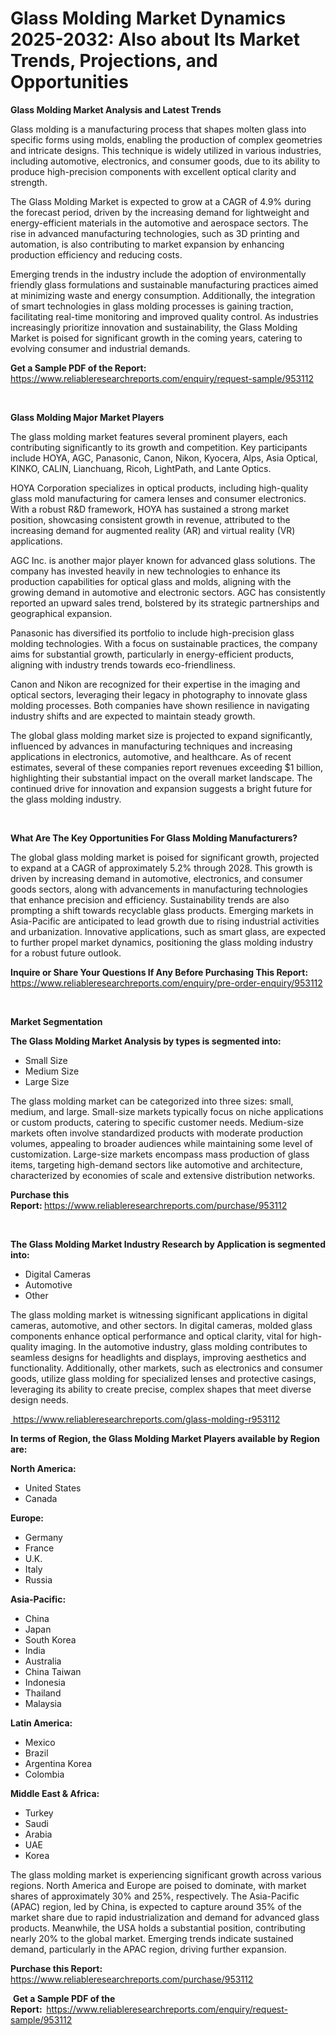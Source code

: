 <p><h1>Glass Molding Market Dynamics 2025-2032: Also about Its Market Trends, Projections, and Opportunities</h1></p><p><strong>Glass Molding Market Analysis and Latest Trends</strong></p>
<p><p>Glass molding is a manufacturing process that shapes molten glass into specific forms using molds, enabling the production of complex geometries and intricate designs. This technique is widely utilized in various industries, including automotive, electronics, and consumer goods, due to its ability to produce high-precision components with excellent optical clarity and strength.</p><p>The Glass Molding Market is expected to grow at a CAGR of 4.9% during the forecast period, driven by the increasing demand for lightweight and energy-efficient materials in the automotive and aerospace sectors. The rise in advanced manufacturing technologies, such as 3D printing and automation, is also contributing to market expansion by enhancing production efficiency and reducing costs.</p><p>Emerging trends in the industry include the adoption of environmentally friendly glass formulations and sustainable manufacturing practices aimed at minimizing waste and energy consumption. Additionally, the integration of smart technologies in glass molding processes is gaining traction, facilitating real-time monitoring and improved quality control. As industries increasingly prioritize innovation and sustainability, the Glass Molding Market is poised for significant growth in the coming years, catering to evolving consumer and industrial demands.</p></p>
<p><strong>Get a Sample PDF of the Report:&nbsp;</strong> <a href="https://www.reliableresearchreports.com/enquiry/request-sample/953112?utm_campaign=2840&utm_medium=2&utm_source=Github&utm_content=ia&utm_term=17042025&utm_id=glass-molding">https://www.reliableresearchreports.com/enquiry/request-sample/953112</a></p>
<p>&nbsp;</p>
<p><strong>Glass Molding Major Market Players</strong></p>
<p><p>The glass molding market features several prominent players, each contributing significantly to its growth and competition. Key participants include HOYA, AGC, Panasonic, Canon, Nikon, Kyocera, Alps, Asia Optical, KINKO, CALIN, Lianchuang, Ricoh, LightPath, and Lante Optics.</p><p>HOYA Corporation specializes in optical products, including high-quality glass mold manufacturing for camera lenses and consumer electronics. With a robust R&D framework, HOYA has sustained a strong market position, showcasing consistent growth in revenue, attributed to the increasing demand for augmented reality (AR) and virtual reality (VR) applications.</p><p>AGC Inc. is another major player known for advanced glass solutions. The company has invested heavily in new technologies to enhance its production capabilities for optical glass and molds, aligning with the growing demand in automotive and electronic sectors. AGC has consistently reported an upward sales trend, bolstered by its strategic partnerships and geographical expansion.</p><p>Panasonic has diversified its portfolio to include high-precision glass molding technologies. With a focus on sustainable practices, the company aims for substantial growth, particularly in energy-efficient products, aligning with industry trends towards eco-friendliness.</p><p>Canon and Nikon are recognized for their expertise in the imaging and optical sectors, leveraging their legacy in photography to innovate glass molding processes. Both companies have shown resilience in navigating industry shifts and are expected to maintain steady growth.</p><p>The global glass molding market size is projected to expand significantly, influenced by advances in manufacturing techniques and increasing applications in electronics, automotive, and healthcare. As of recent estimates, several of these companies report revenues exceeding $1 billion, highlighting their substantial impact on the overall market landscape. The continued drive for innovation and expansion suggests a bright future for the glass molding industry.</p></p>
<p>&nbsp;</p>
<p><strong>What Are The Key Opportunities For Glass Molding Manufacturers?</strong></p>
<p><p>The global glass molding market is poised for significant growth, projected to expand at a CAGR of approximately 5.2% through 2028. This growth is driven by increasing demand in automotive, electronics, and consumer goods sectors, along with advancements in manufacturing technologies that enhance precision and efficiency. Sustainability trends are also prompting a shift towards recyclable glass products. Emerging markets in Asia-Pacific are anticipated to lead growth due to rising industrial activities and urbanization. Innovative applications, such as smart glass, are expected to further propel market dynamics, positioning the glass molding industry for a robust future outlook.</p></p>
<p><strong>Inquire or Share Your Questions If Any Before Purchasing This Report:</strong> <a href="https://www.reliableresearchreports.com/enquiry/pre-order-enquiry/953112?utm_campaign=2840&utm_medium=2&utm_source=Github&utm_content=ia&utm_term=17042025&utm_id=glass-molding">https://www.reliableresearchreports.com/enquiry/pre-order-enquiry/953112</a></p>
<p>&nbsp;</p>
<p><strong>Market Segmentation</strong></p>
<p><strong>The Glass Molding Market Analysis by types is segmented into:</strong></p>
<p><ul><li>Small Size</li><li>Medium Size</li><li>Large Size</li></ul></p>
<p><p>The glass molding market can be categorized into three sizes: small, medium, and large. Small-size markets typically focus on niche applications or custom products, catering to specific customer needs. Medium-size markets often involve standardized products with moderate production volumes, appealing to broader audiences while maintaining some level of customization. Large-size markets encompass mass production of glass items, targeting high-demand sectors like automotive and architecture, characterized by economies of scale and extensive distribution networks.</p></p>
<p><strong>Purchase this Report:&nbsp;</strong><a href="https://www.reliableresearchreports.com/purchase/953112?utm_campaign=2840&utm_medium=2&utm_source=Github&utm_content=ia&utm_term=17042025&utm_id=glass-molding">https://www.reliableresearchreports.com/purchase/953112</a></p>
<p>&nbsp;</p>
<p><strong>The Glass Molding Market Industry Research by Application is segmented into:</strong></p>
<p><ul><li>Digital Cameras</li><li>Automotive</li><li>Other</li></ul></p>
<p><p>The glass molding market is witnessing significant applications in digital cameras, automotive, and other sectors. In digital cameras, molded glass components enhance optical performance and optical clarity, vital for high-quality imaging. In the automotive industry, glass molding contributes to seamless designs for headlights and displays, improving aesthetics and functionality. Additionally, other markets, such as electronics and consumer goods, utilize glass molding for specialized lenses and protective casings, leveraging its ability to create precise, complex shapes that meet diverse design needs.</p></p>
<p><a href="https://www.reliableresearchreports.com/glass-molding-r953112?utm_campaign=2840&utm_medium=2&utm_source=Github&utm_content=ia&utm_term=17042025&utm_id=glass-molding">&nbsp;https://www.reliableresearchreports.com/glass-molding-r953112</a></p>
<p><strong>In terms of Region, the Glass Molding Market Players available by Region are:</strong></p>
<p>
    <p> <strong> North America: </strong>
        <ul>
            <li>United States</li>
            <li>Canada</li>
        </ul>
        </p> 
    <p> <strong> Europe: </strong>
        <ul>
            <li>Germany</li>
            <li>France</li>
            <li>U.K.</li>
            <li>Italy</li>
            <li>Russia</li>
        </ul>
        </p> 
    <p> <strong> Asia-Pacific: </strong>
        <ul>
            <li>China</li>
            <li>Japan</li>
            <li>South Korea</li>
            <li>India</li>
            <li>Australia</li>
            <li>China Taiwan</li>
            <li>Indonesia</li>
            <li>Thailand</li>
            <li>Malaysia</li>
        </ul>
        </p> 
    <p> <strong> Latin America: </strong>
        <ul>
            <li>Mexico</li>
            <li>Brazil</li>
            <li>Argentina Korea</li>
            <li>Colombia</li>
        </ul>
        </p> 
    <p> <strong> Middle East & Africa: </strong>
        <ul>
            <li>Turkey</li>
            <li>Saudi</li>
            <li>Arabia</li>
            <li>UAE</li>
            <li>Korea</li>
        </ul>
    </p>
    </p>
<p><p>The glass molding market is experiencing significant growth across various regions. North America and Europe are poised to dominate, with market shares of approximately 30% and 25%, respectively. The Asia-Pacific (APAC) region, led by China, is expected to capture around 35% of the market share due to rapid industrialization and demand for advanced glass products. Meanwhile, the USA holds a substantial position, contributing nearly 20% to the global market. Emerging trends indicate sustained demand, particularly in the APAC region, driving further expansion.</p></p>
<p><strong>Purchase this Report: </strong><a href="https://www.reliableresearchreports.com/purchase/953112?utm_campaign=2840&utm_medium=2&utm_source=Github&utm_content=ia&utm_term=17042025&utm_id=glass-molding">https://www.reliableresearchreports.com/purchase/953112</a></p>
<p>&nbsp;<strong>Get a Sample PDF of the Report:&nbsp;&nbsp;</strong><a href="https://www.reliableresearchreports.com/enquiry/request-sample/953112?utm_campaign=2840&utm_medium=2&utm_source=Github&utm_content=ia&utm_term=17042025&utm_id=glass-molding">https://www.reliableresearchreports.com/enquiry/request-sample/953112</a></p>
<p><strong></strong></p>
<p><p></p><p></p><p></p></p>